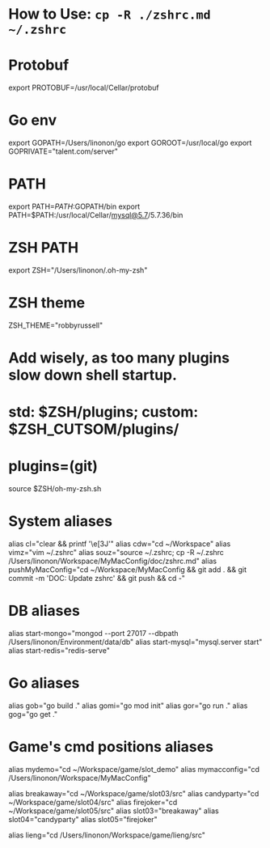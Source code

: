 # How to Use: `cp -R ./zshrc.md ~/.zshrc`

# Protobuf
export PROTOBUF=/usr/local/Cellar/protobuf

# Go env
export GOPATH=/Users/linonon/go 
export GOROOT=/usr/local/go
export GOPRIVATE="talent.com/server"

# PATH
export PATH=$PATH:$GOPATH/bin
export PATH=$PATH:/usr/local/Cellar/mysql@5.7/5.7.36/bin

# ZSH PATH
export ZSH="/Users/linonon/.oh-my-zsh"

# ZSH theme
ZSH_THEME="robbyrussell"

# Add wisely, as too many plugins slow down shell startup.
# std: $ZSH/plugins; custom: $ZSH_CUTSOM/plugins/
# plugins=(git)

source $ZSH/oh-my-zsh.sh

# System aliases
alias cl="clear && printf '\e[3J'"
alias cdw="cd ~/Workspace"
alias vimz="vim ~/.zshrc"
alias souz="source ~/.zshrc; cp -R ~/.zshrc /Users/linonon/Workspace/MyMacConfig/doc/zshrc.md"
alias pushMyMacConfig="cd ~/Workspace/MyMacConfig && git add . && git commit -m 'DOC: Update zshrc' && git push && cd -"

# DB aliases
alias start-mongo="mongod --port 27017 --dbpath /Users/linonon/Environment/data/db"
alias start-mysql="mysql.server start"
alias start-redis="redis-serve"

# Go aliases
alias gob="go build ."
alias gomi="go mod init"
alias gor="go run ."
alias gog="go get ."

# Game's cmd positions aliases
alias mydemo="cd ~/Workspace/game/slot_demo"
alias mymacconfig="cd /Users/linonon/Workspace/MyMacConfig"

alias breakaway="cd ~/Workspace/game/slot03/src"
alias candyparty="cd ~/Workspace/game/slot04/src"
alias firejoker="cd ~/Workspace/game/slot05/src"
alias slot03="breakaway"
alias slot04="candyparty"
alias slot05="firejoker"

alias lieng="cd /Users/linonon/Workspace/game/lieng/src"
